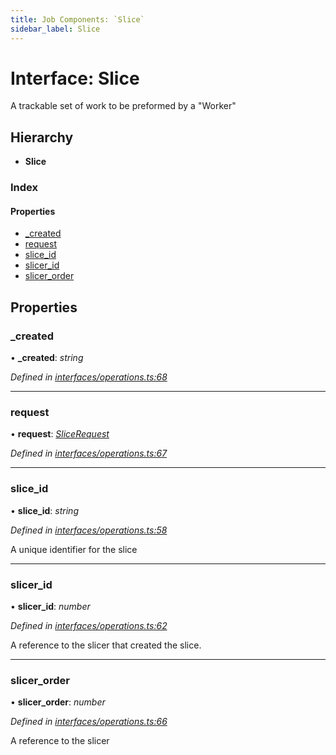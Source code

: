 ```yaml
---
title: Job Components: `Slice`
sidebar_label: Slice
---
```


# Interface: Slice

A trackable set of work to be preformed by a "Worker"

## Hierarchy

* **Slice**

### Index

#### Properties

* [_created](slice.md#_created)
* [request](slice.md#request)
* [slice_id](slice.md#slice_id)
* [slicer_id](slice.md#slicer_id)
* [slicer_order](slice.md#slicer_order)

## Properties

###  _created

• **_created**: *string*

*Defined in [interfaces/operations.ts:68](https://github.com/terascope/teraslice/blob/a3992c27/packages/job-components/src/interfaces/operations.ts#L68)*

___

###  request

• **request**: *[SliceRequest](slicerequest.md)*

*Defined in [interfaces/operations.ts:67](https://github.com/terascope/teraslice/blob/a3992c27/packages/job-components/src/interfaces/operations.ts#L67)*

___

###  slice_id

• **slice_id**: *string*

*Defined in [interfaces/operations.ts:58](https://github.com/terascope/teraslice/blob/a3992c27/packages/job-components/src/interfaces/operations.ts#L58)*

A unique identifier for the slice

___

###  slicer_id

• **slicer_id**: *number*

*Defined in [interfaces/operations.ts:62](https://github.com/terascope/teraslice/blob/a3992c27/packages/job-components/src/interfaces/operations.ts#L62)*

A reference to the slicer that created the slice.

___

###  slicer_order

• **slicer_order**: *number*

*Defined in [interfaces/operations.ts:66](https://github.com/terascope/teraslice/blob/a3992c27/packages/job-components/src/interfaces/operations.ts#L66)*

A reference to the slicer
